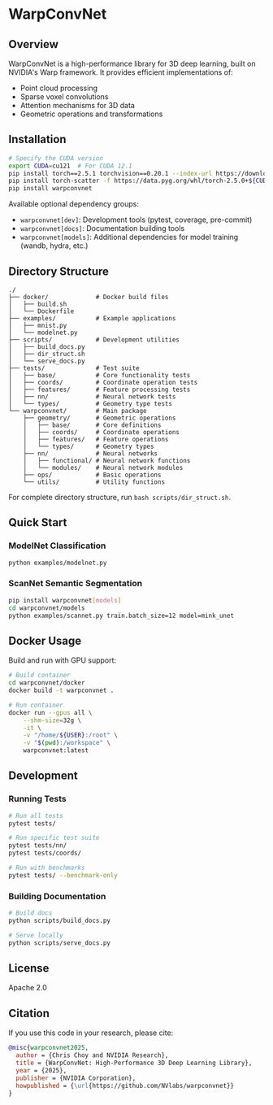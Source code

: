 # WarpConvNet

## Overview

WarpConvNet is a high-performance library for 3D deep learning, built on NVIDIA's Warp framework. It provides efficient implementations of:

- Point cloud processing
- Sparse voxel convolutions
- Attention mechanisms for 3D data
- Geometric operations and transformations

## Installation

```bash
# Specify the CUDA version
export CUDA=cu121  # For CUDA 12.1
pip install torch==2.5.1 torchvision==0.20.1 --index-url https://download.pytorch.org/whl/${CUDA}
pip install torch-scatter -f https://data.pyg.org/whl/torch-2.5.0+${CUDA}.html
pip install warpconvnet
```

Available optional dependency groups:
- `warpconvnet[dev]`: Development tools (pytest, coverage, pre-commit)
- `warpconvnet[docs]`: Documentation building tools
- `warpconvnet[models]`: Additional dependencies for model training (wandb, hydra, etc.)

## Directory Structure

```
./
├── docker/             # Docker build files
│   ├── build.sh
│   └── Dockerfile
├── examples/           # Example applications
│   ├── mnist.py
│   └── modelnet.py
├── scripts/            # Development utilities
│   ├── build_docs.py
│   ├── dir_struct.sh
│   └── serve_docs.py
├── tests/              # Test suite
│   ├── base/           # Core functionality tests
│   ├── coords/         # Coordinate operation tests
│   ├── features/       # Feature processing tests
│   ├── nn/             # Neural network tests
│   └── types/          # Geometry type tests
└── warpconvnet/        # Main package
    ├── geometry/       # Geometric operations
    │   ├── base/       # Core definitions
    │   ├── coords/     # Coordinate operations
    │   ├── features/   # Feature operations
    │   └── types/      # Geometry types
    ├── nn/             # Neural networks
    │   ├── functional/ # Neural network functions
    │   └── modules/    # Neural network modules
    ├── ops/            # Basic operations
    └── utils/          # Utility functions
```

For complete directory structure, run `bash scripts/dir_struct.sh`.

## Quick Start

### ModelNet Classification

```bash
python examples/modelnet.py
```

### ScanNet Semantic Segmentation

```bash
pip install warpconvnet[models]
cd warpconvnet/models
python examples/scannet.py train.batch_size=12 model=mink_unet
```

## Docker Usage

Build and run with GPU support:

```bash
# Build container
cd warpconvnet/docker
docker build -t warpconvnet .

# Run container
docker run --gpus all \
    --shm-size=32g \
    -it \
    -v "/home/${USER}:/root" \
    -v "$(pwd):/workspace" \
    warpconvnet:latest
```

## Development

### Running Tests

```bash
# Run all tests
pytest tests/

# Run specific test suite
pytest tests/nn/
pytest tests/coords/

# Run with benchmarks
pytest tests/ --benchmark-only
```

### Building Documentation

```bash
# Build docs
python scripts/build_docs.py

# Serve locally
python scripts/serve_docs.py
```

## License

Apache 2.0

## Citation

If you use this code in your research, please cite:

```bibtex
@misc{warpconvnet2025,
  author = {Chris Choy and NVIDIA Research},
  title = {WarpConvNet: High-Performance 3D Deep Learning Library},
  year = {2025},
  publisher = {NVIDIA Corporation},
  howpublished = {\url{https://github.com/NVlabs/warpconvnet}}
}
```
